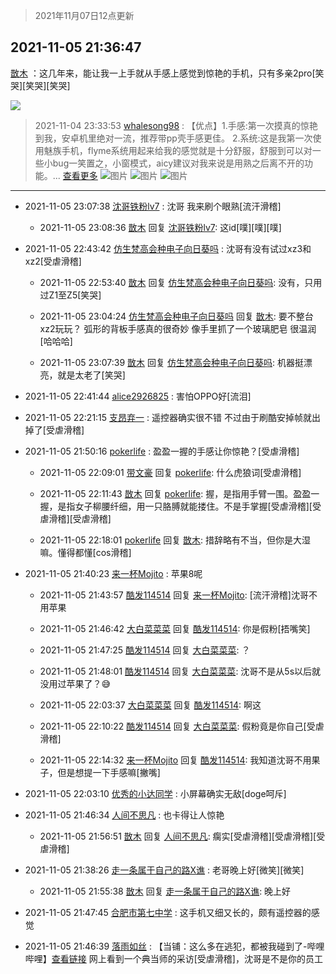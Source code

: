 > 2021年11月07日12点更新
<link rel="stylesheet" href="https://cdn.jsdelivr.net/gh/taotie6/sampleJSON@main/css/photo_show.css">
<meta name="referrer" content="no-referrer" />


 ## 2021-11-05 21:36:47 

 [㪚木](https://www.coolapk.com/feed/31246795?shareKey=MWYwOGYxYWU0M2U2NjE4NTM4MzU~) ：这几年来，能让我一上手就从手感上感觉到惊艳的手机，只有多亲2pro[笑哭][笑哭][笑哭] 

<div class="album">
<img class="img-item" src="https://image.coolapk.com/feed/2019/0507/23/1081091_4586_1095@230x167.gif" />
</div>

> 2021-11-04 23:33:53 
> [whalesong98](https://www.coolapk.com/feed/31224236?shareKey=OTIxYTlhNzc2ZDJiNjE4NTM4MzU~) : 【优点】1.手感:第一次摸真的惊艳到我，安卓机里绝对一流，推荐带pp壳手感更佳。 2.系统:这是我第一次使用魅族手机，flyme系统用起来给我的感觉就是十分舒服，舒服到可以对一些小bug一笑置之，小窗模式，aicy建议对我来说是用熟之后离不开的功能。... <a href="">查看更多</a> 
![图片](https://image.coolapk.com/feed/2021/1104/23/3993509_e067a16d_0030_5742@3325x2494.jpeg)
![图片](https://image.coolapk.com/feed/2021/1104/23/3993509_ad0d8447_0030_5744@1440x3200.jpeg)
![图片](https://image.coolapk.com/feed/2021/1104/23/3993509_b9ae8f73_0030_5745@810x1367.jpeg)

 ------- 

- 2021-11-05 23:07:38 [沈哥铁粉lv7](uid=7895732) : 沈哥 我来刷个眼熟[流汗滑稽] 

    - 2021-11-05 23:08:36 [㪚木](uid=1081091) 回复 [沈哥铁粉lv7](uid=7895732): 这id[噗][噗][噗] 

- 2021-11-05 22:43:42 [仿生梵高会种电子向日葵吗](uid=7605330) : 沈哥有没有试过xz3和xz2[受虐滑稽] 

    - 2021-11-05 22:53:40 [㪚木](uid=1081091) 回复 [仿生梵高会种电子向日葵吗](uid=7605330): 没有，只用过Z1至Z5[笑哭] 

    - 2021-11-05 23:04:24 [仿生梵高会种电子向日葵吗](uid=7605330) 回复 [㪚木](uid=1081091): 要不整台xz2玩玩？ 弧形的背板手感真的很奇妙 像手里抓了一个玻璃肥皂 很温润[哈哈哈] 

    - 2021-11-05 23:07:39 [㪚木](uid=1081091) 回复 [仿生梵高会种电子向日葵吗](uid=7605330): 机器挺漂亮，就是太老了[笑哭] 

- 2021-11-05 22:41:44 [alice2926825](uid=1064232) : 害怕OPPO好[流泪] 

- 2021-11-05 22:21:15 [支昂弃一](uid=2297834) : 遥控器确实很不错 不过由于刷酷安掉帧就出掉了[受虐滑稽] 

- 2021-11-05 21:50:16 [pokerlife](uid=575409) : 盈盈一握的手感让你惊艳？[受虐滑稽] 

    - 2021-11-05 22:09:01 [带文豪](uid=3156344) 回复 [pokerlife](uid=575409): 什么虎狼词[受虐滑稽] 

    - 2021-11-05 22:11:43 [㪚木](uid=1081091) 回复 [pokerlife](uid=575409): 握，是指用手臂一围。盈盈一握，是指女子柳腰纤细，用一只胳膊就能搂住。不是手掌握[受虐滑稽][受虐滑稽][受虐滑稽] 

    - 2021-11-05 22:18:01 [pokerlife](uid=575409) 回复 [㪚木](uid=1081091): 措辞略有不当，但你是大湿嘛。懂得都懂[cos滑稽] 

- 2021-11-05 21:40:23 [来一杯Mojito](uid=718339) : 苹果8呢 

    - 2021-11-05 21:43:57 [酷发114514](uid=4321323) 回复 [来一杯Mojito](uid=718339): [流汗滑稽]沈哥不用苹果 

    - 2021-11-05 21:46:42 [大白菜菜菜](uid=2081020) 回复 [酷发114514](uid=4321323): 你是假粉[捂嘴笑] 

    - 2021-11-05 21:47:25 [酷发114514](uid=4321323) 回复 [大白菜菜菜](uid=2081020): ？ 

    - 2021-11-05 21:48:01 [酷发114514](uid=4321323) 回复 [大白菜菜菜](uid=2081020): 沈哥不是从5s以后就没用过苹果了？😅 

    - 2021-11-05 22:03:37 [大白菜菜菜](uid=2081020) 回复 [酷发114514](uid=4321323): 啊这 

    - 2021-11-05 22:10:22 [酷发114514](uid=4321323) 回复 [大白菜菜菜](uid=2081020): 假粉竟是你自己[受虐滑稽] 

    - 2021-11-05 22:14:32 [来一杯Mojito](uid=718339) 回复 [酷发114514](uid=4321323): 我知道沈哥不用果子，但是想提一下手感嘛[撇嘴] 

- 2021-11-05 22:03:10 [优秀的小达同学](uid=3114536) : 小屏幕确实无敌[doge呵斥] 

- 2021-11-05 21:46:34 [人间不思凡](uid=2080265) : 也卡得让人惊艳 

    - 2021-11-05 21:56:51 [㪚木](uid=1081091) 回复 [人间不思凡](uid=2080265): 瘸实[受虐滑稽][受虐滑稽][受虐滑稽] 

- 2021-11-05 21:38:26 [走一条属于自己的路X谯](uid=786933) : 老哥晚上好[微笑][微笑] 

    - 2021-11-05 21:55:38 [㪚木](uid=1081091) 回复 [走一条属于自己的路X谯](uid=786933): 晚上好 

- 2021-11-05 21:47:45 [合肥市第七中学](uid=3597151) : 这手机又细又长的，颇有遥控器的感觉 

- 2021-11-05 21:46:39 [落雨如丝](uid=171765) : 【当铺：这么多在逃犯，都被我碰到了-哔哩哔哩】<a class="feed-link-url" href="https://b23.tv/IthvoQ" title="https://b23.tv/IthvoQ" target="_blank" rel="nofollow">查看链接</a>
网上看到一个典当师的采访[受虐滑稽]，沈哥是不是你的员工 

